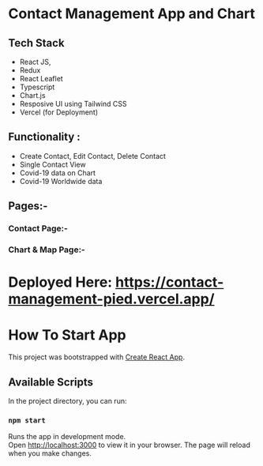 # Contact Management App and Chart

## Tech Stack

- React JS,
- Redux
- React Leaflet
- Typescript
- Chart.js
- Resposive UI using Tailwind CSS
- Vercel (for Deployment)

## Functionality :

- Create Contact, Edit Contact, Delete Contact
- Single Contact View
- Covid-19 data on Chart
- Covid-19 Worldwide data

## Pages:-

### Contact Page:-

### Chart & Map Page:-

# Deployed Here: https://contact-management-pied.vercel.app/
# How To Start App

This project was bootstrapped with [Create React App](https://github.com/facebook/create-react-app).

## Available Scripts

In the project directory, you can run:

### `npm start`

Runs the app in development mode.\
Open [http://localhost:3000](http://localhost:3000) to view it in your browser.
The page will reload when you make changes.
